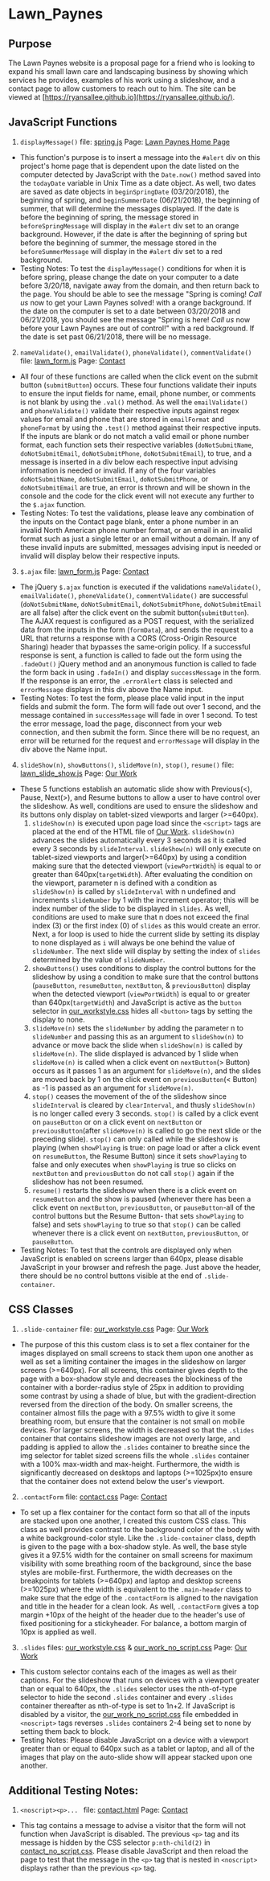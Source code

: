 # Lawn_Paynes

## Purpose

The Lawn Paynes website is a proposal page for a friend who is looking to expand his small lawn care and landscaping business by showing which services he provides, examples of his work using a slideshow, and a contact page to allow customers to reach out to him. The site can be viewed at [https://ryansallee.github.io](https://ryansallee.github.io/).

## JavaScript Functions


1. `displayMessage()` file: [spring.js](https://github.com/ryansallee/ryansallee.github.io/blob/master/js/spring.js) Page: [Lawn Paynes Home Page](https://ryansallee.github.io/index.html)
- This function's purpose is to insert a message into the `#alert` div on this project's home page that is dependent upon the date listed on the computer detected by JavaScript with the `Date.now()` method saved into the `todayDate` variable in Unix Time as a date object. As well, two dates are saved as date objects in `beginSpringDate` (03/20/2018), the beginning of spring, and `beginSummerDate` (06/21/2018), the beginning of summer, that will determine the messages displayed. If the date is before the beginning of spring, the message stored in `beforeSpringMessage` will display in the `#alert` div set to an orange background. However, if the date is after the beginning of spring but before the beginning of summer, the message stored in the `beforeSummerMessage` will display in the `#alert` div set to a red background.
- Testing Notes:
To test the `displayMessage()` conditions for when it is before spring, please change the date on your computer to a date before 3/20/18, navigate away from the domain, and then return back to the page. You should be able to see the message "Spring is coming! *Call us* now to get your Lawn Paynes solved! with a orange background. If the date on the computer is set to a date between 03/20/2018 and 06/21/2018, you should see the message "Spring is here! *Call us* now before your Lawn Paynes are out of control!" with a red background. If the date is set past 06/21/2018, there will be no message.

2. `nameValidate()`, `emailValidate()`, `phoneValidate()`, `commentValidate()` file: [lawn_form.js](https://github.com/ryansallee/ryansallee.github.io/blob/master/js/lawn_form.js) Page: [Contact](https://ryansallee.github.io/contact.html)
- All four of these functions are called when the click event on the submit button (`submitButton`) occurs. These four functions validate their inputs to ensure the input fields for name, email, phone number, or comments is not blank by using the `.val()` method. As well the `emailValidate()` and `phoneValidate()` validate their respective inputs against regex values for email and phone that are stored in `emailFormat` and `phoneFormat` by using the `.test()` method against their respective inputs. If the inputs are blank or do not match a valid email or phone number format, each function sets their respective variables (`doNotSubmitName`, `doNotSubmitEmail`, `doNotSubmitPhone`, `doNotSubmitEmail`), to true, and a message is inserted in a div below each respective input advising information is needed or invalid.   If any of the four variables `doNotSubmitName`, `doNotSubmitEmail`, `doNotSubmitPhone`, or `doNotSubmitEmail` are true, an error is thrown and will be shown in the console and the code for the click event will not execute any further to the `$.ajax` function.
- Testing Notes: To test the validations, please leave any combination of the inputs on the Contact page blank, enter a phone number in an invalid North American phone number format, or an email in an invalid format such as just a single letter or an email without a domain. If any of these invalid inputs are submitted, messages advising input is needed or invalid will display below their respective inputs.

3. `$.ajax` file: [lawn_form.js](https://github.com/ryansallee/ryansallee.github.io/blob/master/js/lawn_form.js) Page: [Contact](https://ryansallee.github.io/contact.html) 
- The jQuery `$.ajax` function is executed if the validations `nameValidate()`, `emailValidate()`, `phoneValidate()`, `commentValidate()` are successful (`doNotSubmitName`, `doNotSubmitEmail`, `doNotSubmitPhone`, `doNotSubmitEmail` are all false) after the click event on the submit button(`submitButton`). The AJAX request is configured as a POST request, with the serialized data from the inputs in the form (`formData`), and sends the request to a URL that returns a response with a CORS (Cross-Origin Resource Sharing) header that bypasses the same-origin policy. If a successful response is sent, a function is called to fade out the form using the `.fadeOut()` jQuery method and an anonymous function is called to fade the form back in using `.fadeIn()` and display `successMessage` in the form. If the response is an error, the `.errorAlert` class is selected and `errorMessage` displays in this div above the Name input.
- Testing Notes: To test the form, please place valid input in the input fields and submit the form. The form will fade out over 1 second, and the message contained in `successMessage` will fade in over 1 second. To test the error message, load the page, disconnect from your web connection, and then submit the form. Since there will be no request, an error will be returned for the request and `errorMessage` will display in the div above the Name input.

4. `slideShow(n)`, `showButtons()`, `slideMove(n)`, `stop()`, `resume()` file: [lawn_slide_show.js](https://github.com/ryansallee/ryansallee.github.io/blob/master/js/lawn_slide_show.js) Page: [Our Work](https://ryansallee.github.io/our_work.html)
- These 5 functions establish an automatic slide show with Previous(<), Pause, Next(>), and Resume buttons to allow a user to have control over the slideshow. As well, conditions are used to ensure the slideshow and its buttons only display on tablet-sized viewports and larger (>=640px).
    1. `slideShow(n)` is executed upon page load since the `<script>` tags are placed at the end of the HTML file of [Our Work](https://ryansallee.github.io/our_work.html). `slideShow(n)` advances the slides automatically every 3 seconds as it is called every 3 seconds by `slideInterval`. `slideShow(n)` will only execute on tablet-sized viewports and larger(>=640px) by using a condition making sure that the detected viewport (`viewPortWidth`) is equal to or greater than 640px(`targetWidth`). After evaluating the condition on the viewport, parameter n is defined with a condition as `slideShow(n)` is called by `slideInterval` with n undefined and increments `slideNumber` by 1 with the increment operator; this will be index number of the slide to be displayed in `slides`. As well, conditions are used to make sure that n does not exceed the final index (3) or the first index (0) of `slides` as this would create an error. Next, a for loop is used to hide the current slide by setting its display to none displayed as `i` will always be one behind the value of `slideNumber`. The next slide will display by setting the index of `slides` determined by the value of `slideNumber`.
    2.  `showButtons()` uses conditions to display the control buttons for the slideshow by using a condition to make sure that the control buttons (`pauseButton`, `resumeButton`, `nextButton`, & `previousButton`) display when the detected viewport (`viewPortWidth`) is equal to or greater than 640px(`targetWidth`) and JavaScript is active as the `button` selector in [our_workstyle.css](https://github.com/ryansallee/ryansallee.github.io/blob/master/css/our_workstyle.css) hides all `<button>` tags by setting the display to none.
    3. `slideMove(n)` sets the `slideNumber` by adding the parameter n to `slideNumber` and passing this as an argument to `slideShow(n)` to advance or move back the slide when `slideShow(n)` is called by `slideMove(n)`. The slide displayed is advanced by 1 slide when `slideMove(n)` is called when a click event on `nextButton`(> Button) occurs as it passes 1 as an argument for `slideMove(n)`, and the slides are moved back by 1 on the click event on `previousButton`(< Button) as -1 is passed as an argument for `slideMove(n)`.
    4. `stop()` ceases the movement of the of the slideshow since `slideInterval` is cleared by `clearInterval`, and thusly `slideShow(n)` is no longer called every 3 seconds. `stop()` is called by a click event on `pauseButton` or on a click event on `nextButton` or `previousButton`(after `slideMove(n)` is called to go the next slide or the preceding slide). `stop()` can only called while the slideshow is playing (when `showPlaying` is true: on page load or after a click event on `resumeButton`, the Resume Button) since it sets `showPlaying` to false and only executes when `showPlaying` is true so clicks on `nextButton` and `previousButton` do not call `stop()` again if the slideshow has not been resumed.
    5. `resume()` restarts the slideshow when there is a click event on `resumeButton` and the show is paused (whenever there has been a click event on `nextButton`, `previousButton`, or `pauseButton`-all of the control buttons but the Resume Button- that sets `showPlaying` to false) and sets `showPlaying` to true so that `stop()` can be called whenever there is a click event on `nextButton`, `previousButton`, or `pauseButton`.
- Testing Notes: To test that the controls are displayed only when JavaScript is enabled on screens larger than 640px, please disable JavaScript in your browser and refresh the page. Just above the header, there should be no control buttons visible at the end of `.slide-container`.
## CSS Classes
1. `.slide-container` file: [our_workstyle.css](https://github.com/ryansallee/ryansallee.github.io/blob/master/css/our_workstyle.css) Page: [Our Work](https://ryansallee.github.io/our_work.html)
- The purpose of this this custom class is to set a flex container for the images displayed on small screens to stack them upon one another as well as set a limiting container the images in the slideshow on larger screens (>=640px). For all screens, this container gives depth to the page with a box-shadow style and decreases the blockiness of the container with a border-radius style of 25px in addition to providing some contrast by using a shade of blue, but with the gradient-direction reversed from the direction of the body. On smaller screens, the container almost fills the page with a 97.5% width to give it some breathing room, but ensure that the container is not small on mobile devices. For larger screens, the width is decreased so that the `.slides` container that contains slideshow images are not overly large, and padding is applied to allow the `.slides` container to breathe since the img selector for tablet sized screens fills the whole `.slides` container with a 100% max-width and max-height. Furthermore, the width is significantly decreased on desktops and laptops (>=1025px)to ensure that the container does not extend below the user's viewport.

2. `.contactForm` file: [contact.css](https://github.com/ryansallee/ryansallee.github.io/blob/master/css/contact.css)
Page: [Contact](https://ryansallee.github.io/contact.html)
- To set up a flex container for the contact form so that all of the inputs are stacked upon one another, I created this custom CSS class. This class as well provides contrast to the background color of the body with a white background-color style. Like the `.slide-container` class, depth is given to the page with a box-shadow style. As well, the base style gives it a 97.5% width for the container on small screens for maximum visibility with some breathing room of the background, since the base styles are mobile-first. Furthermore, the width decreases on the breakpoints for tablets (>=640px) and laptop and desktop screens (>=1025px) where the width is equivalent to the `.main-header` class to make sure that the edge of the `.contactForm` is aligned to the navigation and title in the header for a clean look. As well, `.contactForm` gives a top margin +10px of the height of the header due to the header's use of fixed positioning for a stickyheader. For balance, a bottom margin of 10px is applied as well. 

3. `.slides` files: [our_workstyle.css](https://github.com/ryansallee/ryansallee.github.io/blob/master/css/our_workstyle.css) & [our_work_no_script.css](https://github.com/ryansallee/ryansallee.github.io/blob/master/css/our_work_no_script.css) Page: [Our Work](https://ryansallee.github.io/our_work.html)
- This custom selector contains each of the images as well as their captions. For the slideshow that runs on devices with a viewport greater than or equal to 640px, the `.slides` selector uses the nth-of-type selector to hide the second `.slides` container and every `.slides` container thereafter as nth-of-type is set to 1n+2. If JavaScript is disabled by a visitor, the [our_work_no_script.css](https://github.com/ryansallee/ryansallee.github.io/blob/master/css/our_work_no_script.css) file embedded in `<noscript>` tags reverses `.slides` containers 2-4 being set to none by setting them back to block.
- Testing Notes: Please disable JavaScript on a device with a viewport greater than or equal to 640px such as a tablet or laptop, and all of the images that play on the auto-slide show will appear stacked upon one another.

## Additional Testing Notes:
1. `<noscript><p>... ` file: [contact.html](https://github.com/ryansallee/ryansallee.github.io/blob/master/contact.html) Page: [Contact](https://ryansallee.github.io/contact.html) 
- This tag contains a message to advise a visitor that the form will not function when JavaScript is disabled. The previous `<p>` tag and its message is hidden by the CSS selector `p:nth-child(2)` in [contact_no_script.css](https://github.com/ryansallee/ryansallee.github.io/blob/master/css/contact_no_script.css). Please disable JavaScript and then reload the page to test that the message in the `<p>` tag that is nested in `<noscript>` displays rather than the previous `<p>` tag.
